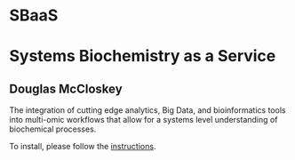 SBaaS
============
Systems Biochemistry as a Service
============
Douglas McCloskey
-----------------

The integration of cutting edge analytics, Big Data, and bioinformatics tools into multi-omic workflows that allow for a systems level understanding of biochemical processes.

To install, please follow the [instructions](INSTALL.md).